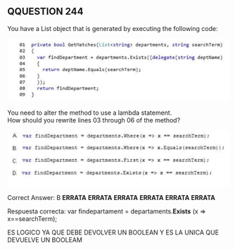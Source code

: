 ## QQUESTION 244
You have a List object that is generated by executing the following code:  

![c1](c1.PNG)

You need to alter the method to use a lambda statement.  
How should you rewrite lines 03 through 06 of the method?  

![c2](c2.PNG)


Correct Answer: B  __ERRATA__ __ERRATA__ __ERRATA__ __ERRATA__ __ERRATA__ __ERRATA__

Respuesta correcta:  var findepartament = departaments.__Exists__ (x => x==searchTerm);

ES LOGICO YA QUE DEBE DEVOLVER UN BOOLEAN Y ES LA UNICA QUE DEVUELVE UN BOOLEAM
